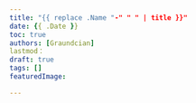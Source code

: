 ```yaml
---
title: "{{ replace .Name "-" " " | title }}"
date: {{ .Date }}
toc: true
authors: [Graundcian]
lastmod：
draft: true
tags: []
featuredImage:

---
```


<!--more-->